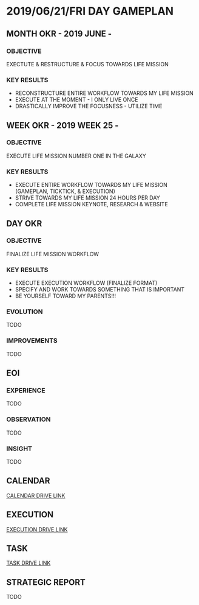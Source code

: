 # 2019/06/21/FRI DAY GAMEPLAN

## MONTH OKR - 2019 JUNE -

### OBJECTIVE

EXECTUTE & RESTRUCTURE & FOCUS TOWARDS LIFE MISSION

### KEY RESULTS

- RECONSTRUCTURE ENTIRE WORKFLOW TOWARDS MY LIFE MISSION
- EXECUTE AT THE MOMENT - I ONLY LIVE ONCE
- DRASTICALLY IMPROVE THE FOCUSNESS - UTILIZE TIME

## WEEK OKR - 2019 WEEK 25 -

### OBJECTIVE

EXECUTE LIFE MISSION NUMBER ONE IN THE GALAXY

### KEY RESULTS

- EXECUTE ENTIRE WORKFLOW TOWARDS MY LIFE MISSION (GAMEPLAN, TICKTICK, & EXECUTION)
- STRIVE TOWARDS MY LIFE MISSION 24 HOURS PER DAY
- COMPLETE LIFE MISSION KEYNOTE, RESEARCH & WEBSITE

## DAY OKR

### OBJECTIVE

FINALIZE LIFE MISSION WORKFLOW

### KEY RESULTS

- EXECUTE EXECUTION WORKFLOW (FINALIZE FORMAT)
- SPECIFY AND WORK TOWARDS SOMETHING THAT IS IMPORTANT
- BE YOURSELF TOWARD MY PARENTS!!!

### EVOLUTION

TODO

### IMPROVEMENTS

TODO

## EOI

### EXPERIENCE

TODO

### OBSERVATION

TODO

### INSIGHT

TODO

## CALENDAR

[CALENDAR DRIVE LINK](https://drive.google.com/open?id=1nQxDgB9T41xXEjV_J3TrXvv6LKlhmCH1)

## EXECUTION

[EXECUTION DRIVE LINK](https://drive.google.com/open?id=1gEGlGwOUcVeKLIHLHL6FbLOa4d4XjM58XKu_tloTF3U)

## TASK

[TASK DRIVE LINK](https://drive.google.com/open?id=1_PneBUci0FHjs-8wVKtvVvg6wYZEBUjZ)

## STRATEGIC REPORT

TODO
